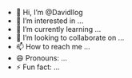 - 👋 Hi, I’m @Davidllog
- 👀 I’m interested in ...
- 🌱 I’m currently learning ...
- 💞️ I’m looking to collaborate on ...
- 📫 How to reach me ...
- 😄 Pronouns: ...
- ⚡ Fun fact: ...

<!---
Davidllog/Davidllog is a ✨ special ✨ repository because its `README.md` (this file) appears on your GitHub profile.
You can click the Preview link to take a look at your changes.
--->
